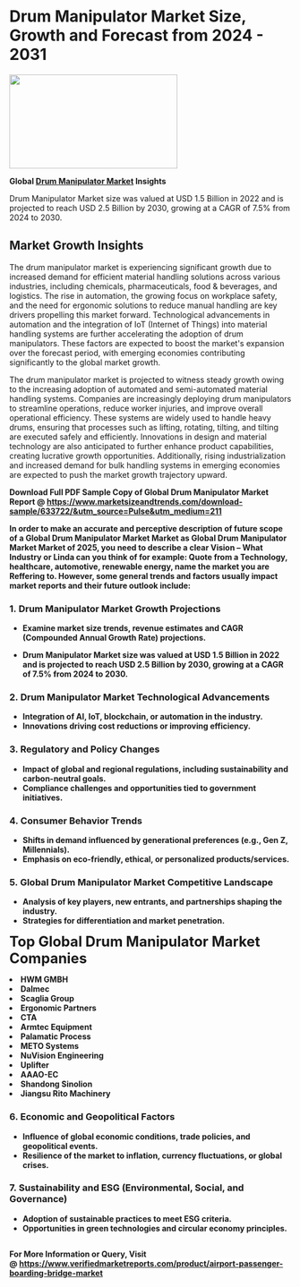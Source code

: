 <H1>Drum Manipulator Market Size, Growth and Forecast from 2024 - 2031</H1><img class="aligncenter size-medium wp-image-584254" src="https://thirdeyenews.in/wp-content/uploads/2024/09/Global-Market-Research-300x168.jpeg" alt="" width="300" height="168" /><p><strong>Global&nbsp;<a href="https://www.marketsizeandtrends.com/download-sample/633722/&amp;utm_source=Pulse&amp;utm_medium=211">Drum Manipulator Market</a> Insights</strong></p><p>Drum Manipulator Market size was valued at USD 1.5 Billion in 2022 and is projected to reach USD 2.5 Billion by 2030, growing at a CAGR of 7.5% from 2024 to 2030.</p><p><h2>Market Growth Insights</h2> <p>The drum manipulator market is experiencing significant growth due to increased demand for efficient material handling solutions across various industries, including chemicals, pharmaceuticals, food & beverages, and logistics. The rise in automation, the growing focus on workplace safety, and the need for ergonomic solutions to reduce manual handling are key drivers propelling this market forward. Technological advancements in automation and the integration of IoT (Internet of Things) into material handling systems are further accelerating the adoption of drum manipulators. These factors are expected to boost the market's expansion over the forecast period, with emerging economies contributing significantly to the global market growth.</p> <p><strong></strong></p> <p>The drum manipulator market is projected to witness steady growth owing to the increasing adoption of automated and semi-automated material handling systems. Companies are increasingly deploying drum manipulators to streamline operations, reduce worker injuries, and improve overall operational efficiency. These systems are widely used to handle heavy drums, ensuring that processes such as lifting, rotating, tilting, and tilting are executed safely and efficiently. Innovations in design and material technology are also anticipated to further enhance product capabilities, creating lucrative growth opportunities. Additionally, rising industrialization and increased demand for bulk handling systems in emerging economies are expected to push the market growth trajectory upward.</p> <p><strong></p><p><span class=""><strong>Download Full PDF Sample Copy of Global Drum Manipulator Market Report</strong> @ <a href="https://www.marketsizeandtrends.com/download-sample/633722/&amp;utm_source=Pulse&amp;utm_medium=211" target="_blank">https://www.marketsizeandtrends.com/download-sample/633722/&amp;utm_source=Pulse&amp;utm_medium=211</a></span></p><p>In order to make an accurate and perceptive description of future scope of a Global&nbsp;Drum Manipulator Market Market as Global&nbsp;Drum Manipulator Market Market of 2025, you need to describe a clear Vision &ndash; What Industry or Linda can you think of for example: Quote from a Technology, healthcare, automotive, renewable energy, name the market you are Reffering to. However, some general trends and factors usually impact market reports and their future outlook include:</p><h3>1.&nbsp;<strong>Drum Manipulator Market Growth Projections</strong></h3><ul><li>Examine market size trends, revenue estimates and CAGR (Compounded Annual Growth Rate) projections.</li><li><p>Drum Manipulator Market size was valued at USD 1.5 Billion in 2022 and is projected to reach USD 2.5 Billion by 2030, growing at a CAGR of 7.5% from 2024 to 2030.</p></li></ul><h3>2.&nbsp;<strong>Drum Manipulator Market Technological Advancements</strong></h3><ul><li>Integration of AI, IoT, blockchain, or automation in the industry.</li><li>Innovations driving cost reductions or improving efficiency.</li></ul><h3>3.&nbsp;<strong>Regulatory and Policy Changes</strong></h3><ul><li>Impact of global and regional regulations, including sustainability and carbon-neutral goals.</li><li>Compliance challenges and opportunities tied to government initiatives.</li></ul><h3>4.&nbsp;<strong>Consumer Behavior Trends</strong></h3><ul><li>Shifts in demand influenced by generational preferences (e.g., Gen Z, Millennials).</li><li>Emphasis on eco-friendly, ethical, or personalized products/services.</li></ul><h3>5.&nbsp;<strong>Global Drum Manipulator Market Competitive Landscape</strong></h3><ul><li>Analysis of key players, new entrants, and partnerships shaping the industry.</li><li>Strategies for differentiation and market penetration.</li></ul><p data-pm-slice="1 1 []"><span style="color: inherit; font-family: inherit; font-size: 25px;">Top Global Drum Manipulator Market Companies</span></p><div class="" data-test-id=""><p><li>HWM GMBH</li><li> Dalmec</li><li> Scaglia Group</li><li> Ergonomic Partners</li><li> CTA</li><li> Armtec Equipment</li><li> Palamatic Process</li><li> METO Systems</li><li> NuVision Engineering</li><li> Uplifter</li><li> AAAO-EC</li><li> Shandong Sinolion</li><li> Jiangsu Rito Machinery</li></p></div><h3>6.&nbsp;<strong>Economic and Geopolitical Factors</strong></h3><ul><li>Influence of global economic conditions, trade policies, and geopolitical events.</li><li>Resilience of the market to inflation, currency fluctuations, or global crises.</li></ul><h3>7.&nbsp;<strong>Sustainability and ESG (Environmental, Social, and Governance)</strong></h3><ul><li>Adoption of sustainable practices to meet ESG criteria.</li><li>Opportunities in green technologies and circular economy principles.</li></ul><h2><strong style="font-size: 14px;">For More Information or Query, Visit @&nbsp;</strong><a style="background-color: #ffffff; font-size: 14px;" href="https://www.marketsizeandtrends.com/report/drum-manipulator-market/" target="_blank">https://www.verifiedmarketreports.com/product/airport-passenger-boarding-bridge-market</a></h2>
